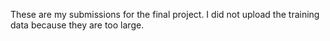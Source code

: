These are my submissions for the final project. I did not upload the training data because they are too large.
